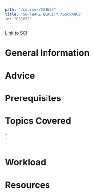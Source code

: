 ```yaml
---
path: "/courses/CS1632"
title: "SOFTWARE QUALITY ASSURANCE"
id: "CS1632"
---
```

[Link to SCI]("http://courses.sci.pitt.edu/courses/courses/view/CS-1632")

# General Information

# Advice


# Prerequisites
<!-- PREREQ_REPLACEMENT (Do not remove) -->

<!-- END PREREQ_REPLACEMENT (Do not remove) -->
# Topics Covered
	- 
	-
	-
# Workload

<!-- TESTIMONIALS
# Testimonials
This gets replaced with Gatsby, its
data comes from Google Sheets for easier
editing!
-->

# Resources
